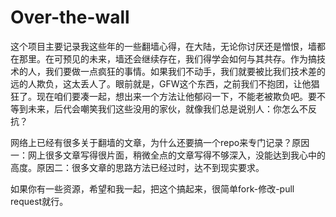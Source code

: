 # Over-the-wall
 这个项目主要记录我这些年的一些翻墙心得，在大陆，无论你讨厌还是憎恨，墙都在那里。在可预见的未来，墙还会继续存在，我们得学会如何与其共存。作为搞技术的人，我们要做一点疯狂的事情。如果我们不动手，我们就要被比我们技术差的远的人欺负，这太丢人了。眼前就是，GFW这个东西，之前我们不抱团，让他猖狂了。现在咱们要凑一起，想出来一个方法让他郁闷一下，不能老被欺负吧。要不等到未来，后代会嘲笑我们这些没用的家伙，就像我们总是说别人：你怎么不反抗？

 网络上已经有很多关于翻墙的文章，为什么还要搞一个repo来专门记录？原因一：网上很多文章写得很片面，稍微全点的文章写得不够深入，没能达到我心中的高度。原因二：很多文章的思路方法已经过时，达不到现实要求。

 如果你有一些资源，希望和我一起，把这个搞起来，很简单fork-修改-pull request就行。
